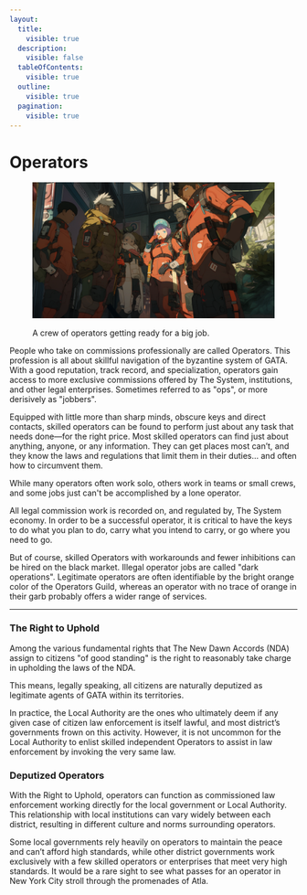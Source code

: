 ```yaml
---
layout:
  title:
    visible: true
  description:
    visible: false
  tableOfContents:
    visible: true
  outline:
    visible: true
  pagination:
    visible: true
---
```


# Operators

<figure><img src="../../../.gitbook/assets/operators.png" alt="" width="563"><figcaption><p>A crew of operators getting ready for a big job.</p></figcaption></figure>

People who take on commissions professionally are called Operators. This profession is all about skillful navigation of the byzantine system of GATA. With a good reputation, track record, and specialization, operators gain access to more exclusive commissions offered by The System, institutions, and other legal enterprises. Sometimes referred to as "ops", or more derisively as "jobbers".

Equipped with little more than sharp minds, obscure keys and direct contacts, skilled operators can be found to perform just about any task that needs done—for the right price. Most skilled operators can find just about anything, anyone, or any information. They can get places most can’t, and they know the laws and regulations that limit them in their duties... and often how to circumvent them.

While many operators often work solo, others work in teams or small crews, and some jobs just can't be accomplished by a lone operator.

All legal commission work is recorded on, and regulated by, The System economy. In order to be a successful operator, it is critical to have the keys to do what you plan to do, carry what you intend to carry, or go where you need to go.

But of course, skilled Operators with workarounds and fewer inhibitions can be hired on the black market. Illegal operator jobs are called "dark operations". Legitimate operators are often identifiable by the bright orange color of the Operators Guild, whereas an operator with no trace of orange in their garb probably offers a wider range of services.

***

### The Right to Uphold

Among the various fundamental rights that The New Dawn Accords (NDA) assign to citizens "of good standing" is the right to reasonably take charge in upholding the laws of the NDA.

This means, legally speaking, all citizens are naturally deputized as legitimate agents of GATA within its territories.

In practice, the Local Authority are the ones who ultimately deem if any given case of citizen law enforcement is itself lawful, and most district’s governments frown on this activity. However, it is not uncommon for the Local Authority to enlist skilled independent Operators to assist in law enforcement by invoking the very same law.

### **Deputized Operators**

With the Right to Uphold, operators can function as commissioned law enforcement working directly for the local government or Local Authority. This relationship with local institutions can vary widely between each district, resulting in different culture and norms surrounding operators.

Some local governments rely heavily on operators to maintain the peace and can’t afford high standards, while other district governments work exclusively with a few skilled operators or enterprises that meet very high standards. It would be a rare sight to see what passes for an operator in New York City stroll through the promenades of Atla.

